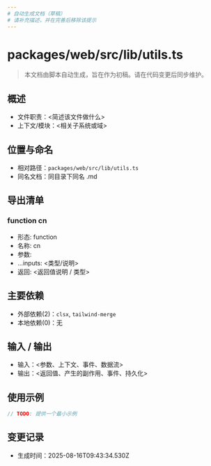 ```yaml
---
# 自动生成文档（草稿）
# 请补充描述，并在完善后移除该提示
---
```


# packages/web/src/lib/utils.ts

> 本文档由脚本自动生成，旨在作为初稿。请在代码变更后同步维护。

## 概述

- 文件职责：<简述该文件做什么>
- 上下文/模块：<相关子系统或域>

## 位置与命名

- 相对路径：`packages/web/src/lib/utils.ts`
- 同名文档：同目录下同名 .md

## 导出清单

### function cn

- 形态: function
- 名称: cn
- 参数:
- ...inputs: <类型/说明>
- 返回: <返回值说明 / 类型>

## 主要依赖

- 外部依赖(2)：`clsx`, `tailwind-merge`
- 本地依赖(0)：无

## 输入 / 输出

- 输入：<参数、上下文、事件、数据流>
- 输出：<返回值、产生的副作用、事件、持久化>

## 使用示例

~~~ts
// TODO: 提供一个最小示例
~~~

## 变更记录

- 生成时间：2025-08-16T09:43:34.530Z
